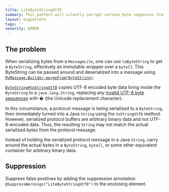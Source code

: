```yaml
---
title: LiteByteStringUtf8
summary: This pattern will silently corrupt certain byte sequences from the serialized protocol message. Use ByteString or byte[] directly
layout: bugpattern
tags: ''
severity: ERROR
---
```


<!--
*** AUTO-GENERATED, DO NOT MODIFY ***
To make changes, edit the @BugPattern annotation or the explanation in docs/bugpattern.
-->

## The problem
When serializing bytes from a `MessageLite`, one can use `toByteString` to get a
`ByteString`, effectively an immutable wrapper over a `byte[]`. This ByteString
can be passed around and deserialized into a message using
[`MyMessage.Builder.mergeFrom(ByteString)`][merge].

[`ByteString#toStringUtf8`] copies UTF-8 encoded byte data living inside the
`ByteString` to a `java.lang.String`, replacing any
[invalid UTF-8 byte sequences][invalid-utf8-byte-sequences] with � (the Unicode
replacement character).

In this circumstance, a protocol message is being serialized to a `ByteString`,
then immediately turned into a Java `String` using the `toStringUtf8` method.
However, serialized protocol buffers are arbitrary binary data and not
UTF-8-encoded data. Thus, the resulting `String` may not match the actual
serialized bytes from the protocol message.

Instead of holding the serialized protocol message in a Java `String`, carry
around the actual bytes in a `ByteString`, `byte[]`, or some other equivalent
container for arbitrary binary data.

[merge]: https://developers.google.com/protocol-buffers/docs/reference/java/com/google/protobuf/Message.Builder#mergeFrom-com.google.protobuf.ByteString-
[`ByteString#toStringUtf8`]: https://developers.google.com/protocol-buffers/docs/reference/java/com/google/protobuf/ByteString#toStringUtf8--
[invalid-utf8-byte-sequences]: https://en.wikipedia.org/wiki/UTF-8#Invalid_byte_sequences

## Suppression
Suppress false positives by adding the suppression annotation `@SuppressWarnings("LiteByteStringUtf8")` to the enclosing element.
